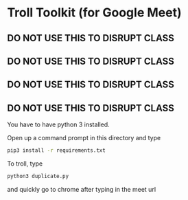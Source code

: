 # Troll Toolkit (for Google Meet)

## DO NOT USE THIS TO DISRUPT CLASS
## DO NOT USE THIS TO DISRUPT CLASS
## DO NOT USE THIS TO DISRUPT CLASS
## DO NOT USE THIS TO DISRUPT CLASS

You have to have python 3 installed.

Open up a command prompt in this directory
and type
```bash
pip3 install -r requirements.txt
```

To troll, type
```bash
python3 duplicate.py
```
and quickly go to chrome after typing in the meet url

